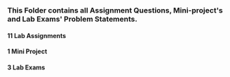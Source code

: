 ### This Folder contains all Assignment Questions, Mini-project's and Lab Exams' Problem Statements. 

#### 11 Lab Assignments

#### 1 Mini Project 

#### 3 Lab Exams
